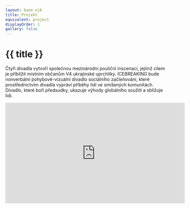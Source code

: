 ```yaml
---
layout: base.njk
title: Projekt
equivalent: project
displayOrder: 1
gallery: false
---
```


# {{ title }}

Čtyři divadla vytvoří společnou mezinárodní pouliční inscenaci, jejímž cílem je přiblížit místním občanům V4 ukrajinské uprchlíky. ICEBREAKING bude nonverbální pohybově-vizuální divadlo sociálního začleňování, které prostřednictvím divadla vypráví příběhy lidí ve smíšených komunitách. Divadlo, které boří předsudky, ukazuje výhody globálního soužití a sbližuje lidi. 

<iframe width="560" height="315" src="https://www.youtube.com/embed/-ytKNl4xSfU?si=h9TSMuLh7wzw6LBz" title="YouTube video player" frameborder="0" allow="accelerometer; autoplay; clipboard-write; encrypted-media; gyroscope; picture-in-picture; web-share" allowfullscreen></iframe>
